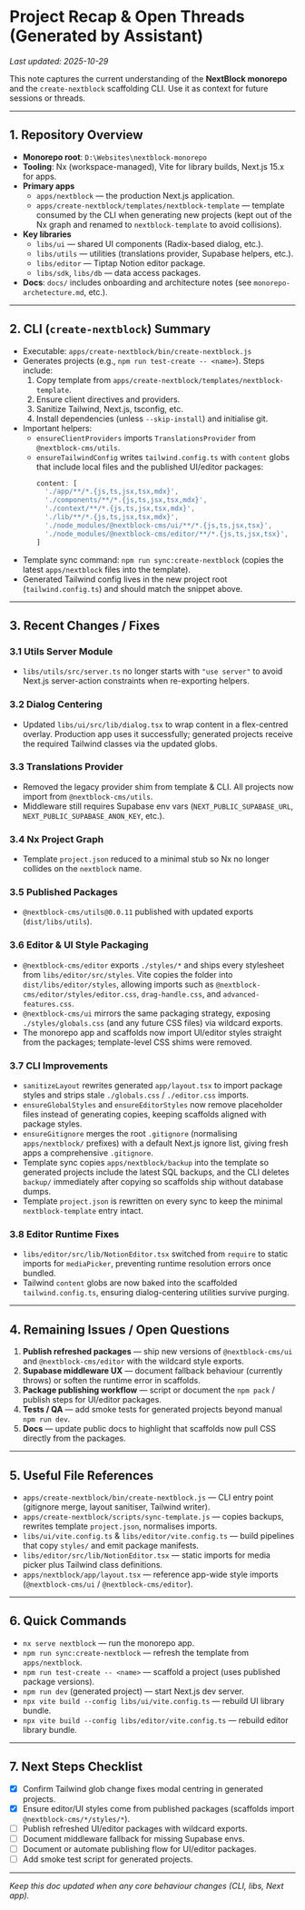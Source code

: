 # Project Recap & Open Threads (Generated by Assistant)

_Last updated: 2025-10-29_

This note captures the current understanding of the **NextBlock monorepo** and the `create-nextblock` scaffolding CLI. Use it as context for future sessions or threads.

---

## 1. Repository Overview

- **Monorepo root**: `D:\Websites\nextblock-monorepo`
- **Tooling**: Nx (workspace-managed), Vite for library builds, Next.js 15.x for apps.
- **Primary apps**  
  - `apps/nextblock` — the production Next.js application.  
  - `apps/create-nextblock/templates/nextblock-template` — template consumed by the CLI when generating new projects (kept out of the Nx graph and renamed to `nextblock-template` to avoid collisions).
- **Key libraries**  
  - `libs/ui` — shared UI components (Radix-based dialog, etc.).  
  - `libs/utils` — utilities (translations provider, Supabase helpers, etc.).  
  - `libs/editor` — Tiptap Notion editor package.  
  - `libs/sdk`, `libs/db` — data access packages.
- **Docs**: `docs/` includes onboarding and architecture notes (see `monorepo-archetecture.md`, etc.).

---

## 2. CLI (`create-nextblock`) Summary

- Executable: `apps/create-nextblock/bin/create-nextblock.js`
- Generates projects (e.g., `npm run test-create -- <name>`). Steps include:  
  1. Copy template from `apps/create-nextblock/templates/nextblock-template`.  
  2. Ensure client directives and providers.  
  3. Sanitize Tailwind, Next.js, tsconfig, etc.  
  4. Install dependencies (unless `--skip-install`) and initialise git.
- Important helpers:  
  - `ensureClientProviders` imports `TranslationsProvider` from `@nextblock-cms/utils`.  
  - `ensureTailwindConfig` writes `tailwind.config.ts` with `content` globs that include local files and the published UI/editor packages:
    ```ts
    content: [
      './app/**/*.{js,ts,jsx,tsx,mdx}',
      './components/**/*.{js,ts,jsx,tsx,mdx}',
      './context/**/*.{js,ts,jsx,tsx,mdx}',
      './lib/**/*.{js,ts,jsx,tsx,mdx}',
      './node_modules/@nextblock-cms/ui/**/*.{js,ts,jsx,tsx}',
      './node_modules/@nextblock-cms/editor/**/*.{js,ts,jsx,tsx}',
    ]
    ```
- Template sync command: `npm run sync:create-nextblock` (copies the latest `apps/nextblock` files into the template).
- Generated Tailwind config lives in the new project root (`tailwind.config.ts`) and should match the snippet above.

---

## 3. Recent Changes / Fixes

### 3.1 Utils Server Module
- `libs/utils/src/server.ts` no longer starts with `"use server"` to avoid Next.js server-action constraints when re-exporting helpers.

### 3.2 Dialog Centering
- Updated `libs/ui/src/lib/dialog.tsx` to wrap content in a flex-centred overlay. Production app uses it successfully; generated projects receive the required Tailwind classes via the updated globs.

### 3.3 Translations Provider
- Removed the legacy provider shim from template & CLI. All projects now import from `@nextblock-cms/utils`.  
- Middleware still requires Supabase env vars (`NEXT_PUBLIC_SUPABASE_URL`, `NEXT_PUBLIC_SUPABASE_ANON_KEY`, etc.).

### 3.4 Nx Project Graph
- Template `project.json` reduced to a minimal stub so Nx no longer collides on the `nextblock` name.

### 3.5 Published Packages
- `@nextblock-cms/utils@0.0.11` published with updated exports (`dist/libs/utils`).

### 3.6 Editor & UI Style Packaging
- `@nextblock-cms/editor` exports `./styles/*` and ships every stylesheet from `libs/editor/src/styles`. Vite copies the folder into `dist/libs/editor/styles`, allowing imports such as `@nextblock-cms/editor/styles/editor.css`, `drag-handle.css`, and `advanced-features.css`.
- `@nextblock-cms/ui` mirrors the same packaging strategy, exposing `./styles/globals.css` (and any future CSS files) via wildcard exports.
- The monorepo app and scaffolds now import UI/editor styles straight from the packages; template-level CSS shims were removed.

### 3.7 CLI Improvements
- `sanitizeLayout` rewrites generated `app/layout.tsx` to import package styles and strips stale `./globals.css` / `./editor.css` imports.
- `ensureGlobalStyles` and `ensureEditorStyles` now remove placeholder files instead of generating copies, keeping scaffolds aligned with package styles.
- `ensureGitignore` merges the root `.gitignore` (normalising `apps/nextblock/` prefixes) with a default Next.js ignore list, giving fresh apps a comprehensive `.gitignore`.
- Template sync copies `apps/nextblock/backup` into the template so generated projects include the latest SQL backups, and the CLI deletes `backup/` immediately after copying so scaffolds ship without database dumps.
- Template `project.json` is rewritten on every sync to keep the minimal `nextblock-template` entry intact.

### 3.8 Editor Runtime Fixes
- `libs/editor/src/lib/NotionEditor.tsx` switched from `require` to static imports for `mediaPicker`, preventing runtime resolution errors once bundled.
- Tailwind `content` globs are now baked into the scaffolded `tailwind.config.ts`, ensuring dialog-centering utilities survive purging.

---

## 4. Remaining Issues / Open Questions

1. **Publish refreshed packages** — ship new versions of `@nextblock-cms/ui` and `@nextblock-cms/editor` with the wildcard style exports.  
2. **Supabase middleware UX** — document fallback behaviour (currently throws) or soften the runtime error in scaffolds.  
3. **Package publishing workflow** — script or document the `npm pack` / publish steps for UI/editor packages.  
4. **Tests / QA** — add smoke tests for generated projects beyond manual `npm run dev`.  
5. **Docs** — update public docs to highlight that scaffolds now pull CSS directly from the packages.

---

## 5. Useful File References

- `apps/create-nextblock/bin/create-nextblock.js` — CLI entry point (gitignore merge, layout sanitiser, Tailwind writer).  
- `apps/create-nextblock/scripts/sync-template.js` — copies backups, rewrites template `project.json`, normalises imports.  
- `libs/ui/vite.config.ts` & `libs/editor/vite.config.ts` — build pipelines that copy `styles/` and emit package manifests.  
- `libs/editor/src/lib/NotionEditor.tsx` — static imports for media picker plus Tailwind class definitions.  
- `apps/nextblock/app/layout.tsx` — reference app-wide style imports (`@nextblock-cms/ui` / `@nextblock-cms/editor`).

---

## 6. Quick Commands

- `nx serve nextblock` — run the monorepo app.  
- `npm run sync:create-nextblock` — refresh the template from `apps/nextblock`.  
- `npm run test-create -- <name>` — scaffold a project (uses published package versions).  
- `npm run dev` (generated project) — start Next.js dev server.  
- `npx vite build --config libs/ui/vite.config.ts` — rebuild UI library bundle.  
- `npx vite build --config libs/editor/vite.config.ts` — rebuild editor library bundle.

---

## 7. Next Steps Checklist

- [x] Confirm Tailwind glob change fixes modal centring in generated projects.  
- [x] Ensure editor/UI styles come from published packages (scaffolds import `@nextblock-cms/*/styles/*`).  
- [ ] Publish refreshed UI/editor packages with wildcard exports.  
- [ ] Document middleware fallback for missing Supabase envs.  
- [ ] Document or automate publishing flow for UI/editor packages.  
- [ ] Add smoke test script for generated projects.

---

_Keep this doc updated when any core behaviour changes (CLI, libs, Next app)._
